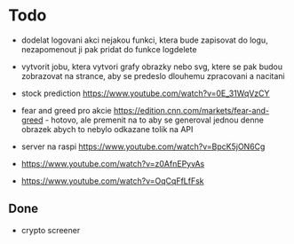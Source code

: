 # Todo

- dodelat logovani akci nejakou funkci, ktera bude zapisovat do logu, nezapomenout ji pak pridat do funkce logdelete
- vytvorit jobu, ktera vytvori grafy obrazky nebo svg, ktere se pak budou zobrazovat na strance, aby se predeslo dlouhemu zpracovani a nacitani
- stock prediction https://www.youtube.com/watch?v=0E_31WqVzCY
- fear and greed pro akcie https://edition.cnn.com/markets/fear-and-greed - hotovo, ale premenit na to aby se generoval jednou denne obrazek abych to nebylo odkazane tolik na API

- server na raspi https://www.youtube.com/watch?v=BpcK5jON6Cg

- https://www.youtube.com/watch?v=z0AfnEPyvAs
- https://www.youtube.com/watch?v=OqCqFfLfFsk


## Done
- crypto screener
